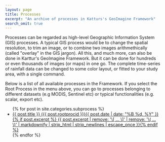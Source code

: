 ```yaml
---
layout: page
title: Processes
excerpt: "An archive of processes in Katturs's GeoImagine Framework"
search_omit: true
---
```


Processes can be regarded as high-level Geographic Information System (GIS) processes. A typical GIS process would be to change the spatial resolution, to trim an image, or to combine two images arithmethically (called "overlay" in the GIS jargon). All this, and much more, can also be done in Karttur's GeoImagine Framework. But it can be done for hundreds or even thousands of images (or maps) in one go. The complete time-series of rainfall data can be changed to some color layout, or fitted to your study area, with a single command.

Below is a list of all available processes in the Framework. If you select the Root Process in the menu above, you can go to processes belonging to different datasets (e.g MODIS, Sentinel etc) or typical functionalities (e.g. scalar, export etc).

<ul class="post-list">
{% for post in site.categories.subprocess %}
  <li><article><a href="{{ site.url }}/subprocess/{{ post.processurl }}">{{ post.title }} ({{ post.rootprocid }})<span class="entry-date"><time datetime="{{ post.date | date_to_xmlschema }}">{{ post.date | date: "%B %d, %Y" }}</time></span>{% if post.excerpt %} <span class="excerpt">{{ post.excerpt | remove: '\[ ... \]' | remove: '\( ... \)' | markdownify | strip_html | strip_newlines | escape_once }}</span>{% endif %}</a></article></li>
{% endfor %}
</ul>
